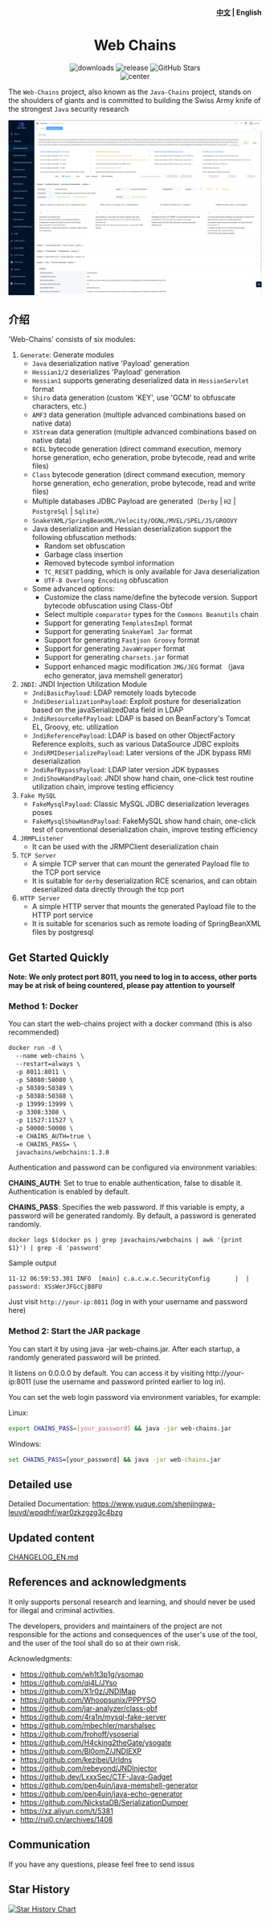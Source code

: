 <h4 align="right"><strong><a href="./README.md">中文</a></strong> | English </h4>
<h1 align="center">Web Chains</h1>
<div align="center">
<img alt="downloads" src="https://img.shields.io/github/downloads/java-chains/web-chains/total"/>
<img alt="release" src="https://img.shields.io/github/v/release/java-chains/web-chains"/>
<img alt="GitHub Stars" src="https://img.shields.io/github/stars/Java-Chains/web-chains?color=success"/>
<div align="center">
    <img src="../img/logo.png" width="60" alt="center">
</div>
</div>

The `Web-Chains` project, also known as the `Java-Chains` project, stands on the shoulders of giants and is committed to
building the Swiss Army knife of the strongest `Java` security research

<p align="center">
  <img src="../img/main_EN.png" />
</p>

## 介绍

'Web-Chains' consists of six modules:

1. `Generate`: Generate modules
    - `Java` deserialization native 'Payload' generation
    - `Hessian1/2` deserializes 'Payload' generation
    - `Hessian1` supports generating deserialized data in `HessianServlet` format
    - `Shiro` data generation (custom 'KEY', use 'GCM' to obfuscate characters, etc.)
    - `AMF3` data generation (multiple advanced combinations based on native data)
    - `XStream` data generation (multiple advanced combinations based on native data)
    - `BCEL` bytecode generation (direct command execution, memory horse generation, echo generation, probe bytecode,
      read and write files)
    - `Class` bytecode generation (direct command execution, memory horse generation, echo generation, probe bytecode,
      read and write files)
    - Multiple databases JDBC Payload are generated（`Derby` | `H2` | `PostgreSql` | `Sqlite`）
    - `SnakeYAML/SpringBeanXML/Velocity/OGNL/MVEL/SPEL/JS/GROOVY`
    - Java deserialization and Hessian deserialization support the following obfuscation methods:
        - Random set obfuscation
        - Garbage class insertion
        - Removed bytecode symbol information
        - `TC_RESET` padding, which is only available for Java deserialization
        - `UTF-8 Overlong Encoding` obfuscation
   - Some advanced options:
      - Customize the class name/define the bytecode version. Support bytecode obfuscation using Class-Obf
      - Select multiple `comparator` types for the `Commons Beanutils` chain
      - Support for generating `TemplatesImpl` format
      - Support for generating `SnakeYaml Jar` format
      - Support for generating `Fastjson Groovy` format
      - Support for generating `JavaWrapper` format
      - Support for generating `charsets.jar` format
      - Support enhanced magic modification `JMG/JEG` format （java echo generator, java memshell generator)
2. `JNDI`: JNDI Injection Utilization Module
    - `JndiBasicPayload`: LDAP remotely loads bytecode
    - `JndiDeserializationPayload`: Exploit posture for deserialization based on the javaSerializedData field in LDAP
    - `JndiResourceRefPayload`: LDAP is based on BeanFactory's Tomcat EL, Groovy, etc. utilization
    - `JndiReferencePayload`: LDAP is based on other ObjectFactory Reference exploits, such as various DataSource JDBC exploits
    - `JndiRMIDeserializePayload`: Later versions of the JDK bypass RMI deserialization
    - `JndiRefBypassPayload`: LDAP later version JDK bypasses
    - `JndiShowHandPayload`: JNDI show hand chain, one-click test routine utilization chain, improve testing efficiency
3. `Fake MySQL`
    - `FakeMysqlPayload`: Classic MySQL JDBC deserialization leverages poses
    - `FakeMysqlShowHandPayload`: FakeMySQL show hand chain, one-click test of conventional deserialization chain, improve testing efficiency
4. `JRMPListener`
    - It can be used with the JRMPClient deserialization chain
5. `TCP Server`
    - A simple TCP server that can mount the generated Payload file to the TCP port service
    - It is suitable for `derby` deserialization RCE scenarios, and can obtain deserialized data directly through the tcp port
6. `HTTP Server`
    - A simple HTTP server that mounts the generated Payload file to the HTTP port service
    - It is suitable for scenarios such as remote loading of SpringBeanXML files by postgresql

## Get Started Quickly

**Note: We only protect port 8011, you need to log in to access, other ports may be at risk of being countered, please pay attention to yourself**

### Method 1: Docker

You can start the web-chains project with a docker command (this is also recommended)

```shell
docker run -d \
  --name web-chains \
  --restart=always \
  -p 8011:8011 \
  -p 58080:58080 \
  -p 50389:50389 \
  -p 50388:50388 \
  -p 13999:13999 \
  -p 3308:3308 \
  -p 11527:11527 \
  -p 50000:50000 \
  -e CHAINS_AUTH=true \
  -e CHAINS_PASS= \
  javachains/webchains:1.3.0
```

Authentication and password can be configured via environment variables:

**CHAINS_AUTH**: Set to true to enable authentication, false to disable it. Authentication is enabled by default.

**CHAINS_PASS**: Specifies the web password. If this variable is empty, a password will be generated randomly. By default, a password is generated randomly.

```shell
docker logs $(docker ps | grep javachains/webchains | awk '{print $1}') | grep -E 'password'
```

Sample output

```text
11-12 06:59:53.301 INFO  [main] c.a.c.w.c.SecurityConfig       |  | password: XSsWerJFGcCjB8FU
```

Just visit `http://your-ip:8011` (log in with your username and password here)

### Method 2: Start the JAR package

You can start it by using java -jar web-chains.jar. After each startup, a randomly generated password will be printed.

It listens on 0.0.0.0 by default. You can access it by visiting http://your-ip:8011 (use the username and password printed earlier to log in).

You can set the web login password via environment variables, for example:

Linux:
```bash
export CHAINS_PASS=[your_password] && java -jar web-chains.jar
```

Windows:
```cmd
set CHAINS_PASS=[your_password] && java -jar web-chains.jar
```

## Detailed use

Detailed Documentation: https://www.yuque.com/shenjingwa-leuvd/wpqdhf/war0zkzgzg3c4bzg

## Updated content

[CHANGELOG_EN.md](./CHANGELOG_EN.md)

## References and acknowledgments

It only supports personal research and learning, and should never be used for illegal and criminal activities.

The developers, providers and maintainers of the project are not responsible for the actions and consequences of the user's use of the tool, and the user of the tool shall do so at their own risk.

Acknowledgments:

- https://github.com/wh1t3p1g/ysomap
- https://github.com/qi4L/JYso
- https://github.com/X1r0z/JNDIMap
- https://github.com/Whoopsunix/PPPYSO
- https://github.com/jar-analyzer/class-obf
- https://github.com/4ra1n/mysql-fake-server
- https://github.com/mbechler/marshalsec
- https://github.com/frohoff/ysoserial
- https://github.com/H4cking2theGate/ysogate
- https://github.com/Bl0omZ/JNDIEXP
- https://github.com/kezibei/Urldns
- https://github.com/rebeyond/JNDInjector
- https://github.dev/LxxxSec/CTF-Java-Gadget
- https://github.com/pen4uin/java-memshell-generator
- https://github.com/pen4uin/java-echo-generator
- https://github.com/NickstaDB/SerializationDumper
- https://xz.aliyun.com/t/5381
- http://rui0.cn/archives/1408

## Communication

If you have any questions, please feel free to send issus

## Star History

[![Star History Chart](https://api.star-history.com/svg?repos=java-chains/web-chains&type=Date)](https://star-history.com/#java-chains/web-chains&Date)
